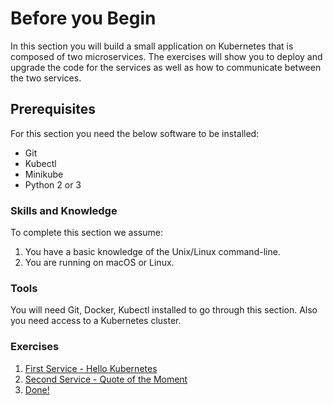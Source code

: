 # Before you Begin

In this section you will build a small application on Kubernetes that is composed of two microservices. The exercises will show you to deploy and upgrade the code for the services as well as how to communicate between the two services. 

## Prerequisites

For this section you need the below software to be installed:

* Git
* Kubectl
* Minikube
* Python 2 or 3

### Skills and Knowledge

To complete this section we assume:

1. You have a basic knowledge of the Unix/Linux command-line.
2. You are running on macOS or Linux.

### Tools

You will need Git, Docker, Kubectl installed to go through this section. Also you need access to a Kubernetes cluster.

### Exercises

1. [First Service - Hello Kubernetes](build_first_service.md)
2. [Second Service - Quote of the Moment](build_another_service.md)
3. [Done!](finish.md)
